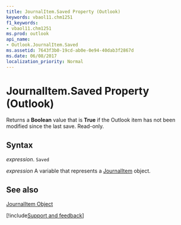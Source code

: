 ```yaml
---
title: JournalItem.Saved Property (Outlook)
keywords: vbaol11.chm1251
f1_keywords:
- vbaol11.chm1251
ms.prod: outlook
api_name:
- Outlook.JournalItem.Saved
ms.assetid: 7643f3b0-19cd-ab0e-0e94-40dab3f2867d
ms.date: 06/08/2017
localization_priority: Normal
---
```



# JournalItem.Saved Property (Outlook)

Returns a  **Boolean** value that is **True** if the Outlook item has not been modified since the last save. Read-only.


## Syntax

_expression_. `Saved`

_expression_ A variable that represents a [JournalItem](./Outlook.JournalItem.md) object.


## See also


[JournalItem Object](Outlook.JournalItem.md)

[!include[Support and feedback](~/includes/feedback-boilerplate.md)]